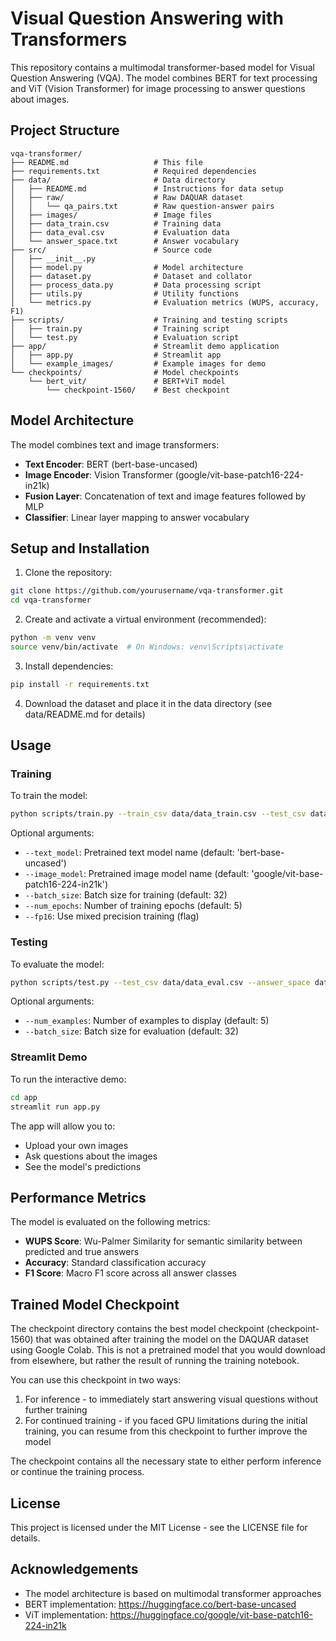 # Visual Question Answering with Transformers

This repository contains a multimodal transformer-based model for Visual Question Answering (VQA). The model combines BERT for text processing and ViT (Vision Transformer) for image processing to answer questions about images.

## Project Structure

```
vqa-transformer/
├── README.md                   # This file
├── requirements.txt            # Required dependencies
├── data/                       # Data directory
│   ├── README.md               # Instructions for data setup
│   ├── raw/                    # Raw DAQUAR dataset
│   │   └── qa_pairs.txt        # Raw question-answer pairs
│   ├── images/                 # Image files
│   ├── data_train.csv          # Training data
│   ├── data_eval.csv           # Evaluation data
│   └── answer_space.txt        # Answer vocabulary
├── src/                        # Source code
│   ├── __init__.py
│   ├── model.py                # Model architecture
│   ├── dataset.py              # Dataset and collator
│   ├── process_data.py         # Data processing script
│   ├── utils.py                # Utility functions
│   └── metrics.py              # Evaluation metrics (WUPS, accuracy, F1)
├── scripts/                    # Training and testing scripts
│   ├── train.py                # Training script
│   └── test.py                 # Evaluation script
├── app/                        # Streamlit demo application
│   ├── app.py                  # Streamlit app
│   └── example_images/         # Example images for demo
└── checkpoints/                # Model checkpoints
    └── bert_vit/               # BERT+ViT model
        └── checkpoint-1560/    # Best checkpoint
```

## Model Architecture

The model combines text and image transformers:
- **Text Encoder**: BERT (bert-base-uncased)
- **Image Encoder**: Vision Transformer (google/vit-base-patch16-224-in21k)
- **Fusion Layer**: Concatenation of text and image features followed by MLP
- **Classifier**: Linear layer mapping to answer vocabulary

## Setup and Installation

1. Clone the repository:
```bash
git clone https://github.com/yourusername/vqa-transformer.git
cd vqa-transformer
```

2. Create and activate a virtual environment (recommended):
```bash
python -m venv venv
source venv/bin/activate  # On Windows: venv\Scripts\activate
```

3. Install dependencies:
```bash
pip install -r requirements.txt
```

4. Download the dataset and place it in the data directory (see data/README.md for details)

## Usage

### Training

To train the model:

```bash
python scripts/train.py --train_csv data/data_train.csv --test_csv data/data_eval.csv --answer_space data/answer_space.txt --images_dir data/images --output_dir checkpoints
```

Optional arguments:
- `--text_model`: Pretrained text model name (default: 'bert-base-uncased')
- `--image_model`: Pretrained image model name (default: 'google/vit-base-patch16-224-in21k')
- `--batch_size`: Batch size for training (default: 32)
- `--num_epochs`: Number of training epochs (default: 5)
- `--fp16`: Use mixed precision training (flag)

### Testing

To evaluate the model:

```bash
python scripts/test.py --test_csv data/data_eval.csv --answer_space data/answer_space.txt --images_dir data/images --checkpoint checkpoints/bert_vit/checkpoint-1560/model.safetensors
```

Optional arguments:
- `--num_examples`: Number of examples to display (default: 5)
- `--batch_size`: Batch size for evaluation (default: 32)

### Streamlit Demo

To run the interactive demo:

```bash
cd app
streamlit run app.py
```

The app will allow you to:
- Upload your own images
- Ask questions about the images
- See the model's predictions

## Performance Metrics

The model is evaluated on the following metrics:
- **WUPS Score**: Wu-Palmer Similarity for semantic similarity between predicted and true answers
- **Accuracy**: Standard classification accuracy
- **F1 Score**: Macro F1 score across all answer classes

## Trained Model Checkpoint

The checkpoint directory contains the best model checkpoint (checkpoint-1560) that was obtained after training the model on the DAQUAR dataset using Google Colab. This is not a pretrained model that you would download from elsewhere, but rather the result of running the training notebook.

You can use this checkpoint in two ways:
1. For inference - to immediately start answering visual questions without further training
2. For continued training - if you faced GPU limitations during the initial training, you can resume from this checkpoint to further improve the model

The checkpoint contains all the necessary state to either perform inference or continue the training process.

## License

This project is licensed under the MIT License - see the LICENSE file for details.

## Acknowledgements

- The model architecture is based on multimodal transformer approaches
- BERT implementation: https://huggingface.co/bert-base-uncased
- ViT implementation: https://huggingface.co/google/vit-base-patch16-224-in21k